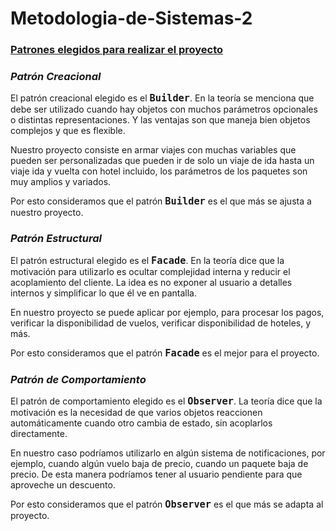 # Metodologia-de-Sistemas-2

### <u>Patrones elegidos para realizar el proyecto</u>

### *Patrón Creacional*
El patrón creacional elegido es el <font size=4>**`Builder`**</font>. En la teoría se menciona que debe ser 
utilizado cuando hay objetos con muchos parámetros opcionales o distintas 
representaciones. Y las ventajas son que maneja bien objetos complejos y que es 
flexible.

Nuestro proyecto consiste en armar viajes con muchas variables que pueden ser 
personalizadas que pueden ir de solo un viaje de ida hasta un viaje ida y vuelta con 
hotel incluido, los parámetros de los paquetes son muy amplios y variados. 

Por esto consideramos que el patrón <font size=4>**`Builder`**</font> es el que más se ajusta a nuestro 
proyecto. 

### *Patrón Estructural*
El patrón estructural elegido es el <font size=4>**`Facade`**</font>. En la teoría dice que la motivación para 
utilizarlo es ocultar complejidad interna y reducir el acoplamiento del cliente. La idea 
es no exponer al usuario a detalles internos y simplificar lo que él ve en pantalla. 

En nuestro proyecto se puede aplicar por ejemplo, para procesar los pagos, verificar 
la disponibilidad de vuelos, verificar disponibilidad de hoteles, y más. 

Por esto consideramos que el patrón <font size=4>**`Facade`**</font> es el mejor para el proyecto. 
### *Patrón de Comportamiento*

El patrón de comportamiento elegido es el <font size=4>**`Observer`**</font>. La teoría dice que la 
motivación es la necesidad de que varios objetos reaccionen automáticamente 
cuando otro cambia de estado, sin acoplarlos directamente. 

En nuestro caso podríamos utilizarlo en algún sistema de notificaciones, por 
ejemplo, cuando algún vuelo baja de precio, cuando un paquete baja de precio. De 
esta manera podríamos tener al usuario pendiente para que aproveche un 
descuento. 

Por esto consideramos que el patrón <font size=4>**`Observer`**</font> es el que más se adapta al 
proyecto.
